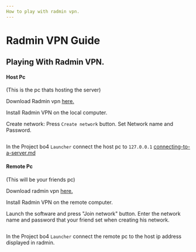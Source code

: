 ```yaml
---
How to play with radmin vpn.
---
```


# Radmin VPN Guide

## Playing With Radmin VPN.

#### Host Pc&#x20;

(This is the pc thats hosting the server)



Download Radmin vpn [here.](https://www.radmin-vpn.com/)

Install Radmin VPN on the local computer.

Create network: Press `Create network` button. Set Network name and Password.

<figure><img src="../.gitbook/assets/image.png" alt=""><figcaption></figcaption></figure>

In the Project bo4 `Launcher` connect the host pc to `127.0.0.1`  [connecting-to-a-server.md](../launcher-guide/connecting-to-a-server.md "mention")



#### Remote Pc

(This will be your friends pc)



Download radmin vpn [here.](https://www.radmin-vpn.com/)

Install Radmin VPN on the remote computer.

Launch the software and press "Join network" button. Enter the network name and password that your friend set when creating his network.


<figure><img src="../.gitbook/assets/image (1).png" alt=""><figcaption></figcaption></figure>

In the Project bo4 `Launcher` connect the remote pc to the host ip address displayed in radmin.
